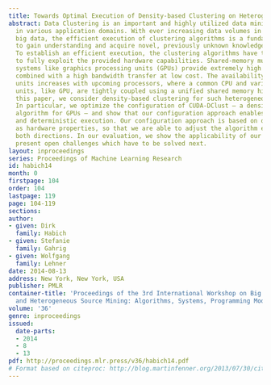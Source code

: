 ```yaml
---
title: Towards Optimal Execution of Density-based Clustering on Heterogeneous Hardware
abstract: Data Clustering is an important and highly utilized data mining technique
  in various application domains. With ever increasing data volumes in the era of
  big data, the efficient execution of clustering algorithms is a fundamental prerequisite
  to gain understanding and acquire novel, previously unknown knowledge from data.
  To establish an efficient execution, the clustering algorithms have to be re-engineered
  to fully exploit the provided hardware capabilities. Shared-memory multiprocessor
  systems like graphics processing units (GPUs) provide extremely high parallelism
  combined with a high bandwidth transfer at low cost. The availability of such computing
  units increases with upcoming processors, where a common CPU and various computing
  units, like GPU, are tightly coupled using a unified shared memory hierarchy. In
  this paper, we consider density-based clustering for such heterogeneous systems.
  In particular, we optimize the configuration of CUDA-DClust – a density-based clustering
  algorithm for GPUs – and show that our configuration approach enables an efficient
  and deterministic execution. Our configuration approach is based on data as well
  as hardware properties, so that we are able to adjust the algorithm execution in
  both directions. In our evaluation, we show the applicability of our approach and
  present open challenges which have to be solved next.
layout: inproceedings
series: Proceedings of Machine Learning Research
id: habich14
month: 0
firstpage: 104
order: 104
lastpage: 119
page: 104-119
sections: 
author:
- given: Dirk
  family: Habich
- given: Stefanie
  family: Gahrig
- given: Wolfgang
  family: Lehner
date: 2014-08-13
address: New York, New York, USA
publisher: PMLR
container-title: 'Proceedings of the 3rd International Workshop on Big Data, Streams
  and Heterogeneous Source Mining: Algorithms, Systems, Programming Models and Applications'
volume: '36'
genre: inproceedings
issued:
  date-parts:
  - 2014
  - 8
  - 13
pdf: http://proceedings.mlr.press/v36/habich14.pdf
# Format based on citeproc: http://blog.martinfenner.org/2013/07/30/citeproc-yaml-for-bibliographies/
---
```

